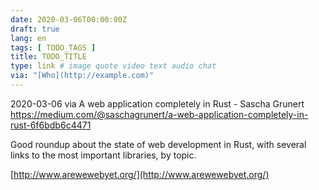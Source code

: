```yaml
---
date: 2020-03-06T00:00:00Z
draft: true
lang: en
tags: [ TODO_TAGS ]
title: TODO_TITLE
type: link # image quote video text audio chat
via: "[Who](http://example.com)"
---
```



2020-03-06 via A web application completely in Rust - Sascha Grunert
https://medium.com/@saschagrunert/a-web-application-completely-in-rust-6f6bdb6c4471

Good roundup about the state of web development in Rust, with several links to the most important libraries, by topic.

[http://www.arewewebyet.org/](http://www.arewewebyet.org/)

